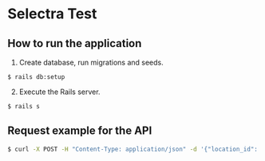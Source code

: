 # Selectra Test

## How to run the application

1. Create database, run migrations and seeds.

  `$ rails db:setup`

2. Execute the Rails server.

  `$ rails s`

## Request example for the API

```sh
$ curl -X POST -H "Content-Type: application/json" -d '{"location_id": 1, "time": "14:30", "day_of_week": "Monday" }' "http://localhost:3000/api/schedule"
```
